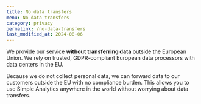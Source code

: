 ```yaml
---
title: No data transfers
menu: No data transfers
category: privacy
permalink: /no-data-transfers
last_modified_at: 2024-08-06
---
```


We provide our service **without transferring data** outside the European Union. We rely on trusted, GDPR-compliant European data processors with data centers in the EU.

Because we do not collect personal data, we can forward data to our customers outside the EU with no compliance burden. This allows you to use Simple Analytics anywhere in the world without worrying about data transfers.
